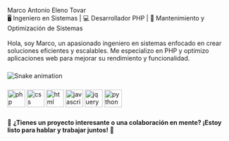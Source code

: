 <p align="left">
  Marco Antonio Eleno Tovar<br>
  🖥️ Ingeniero en Sistemas | 💻 Desarrollador PHP | 🔧 Mantenimiento y Optimización de Sistemas<br><br>
  Hola, soy Marco, un apasionado ingeniero en sistemas enfocado en crear soluciones eficientes y escalables. Me especializo en PHP y optimizo aplicaciones web para mejorar su rendimiento y funcionalidad.
</p>

###

<img src="https://raw.githubusercontent.com/M4RCOE/M4RCOE/output/snake.svg" alt="Snake animation" />

###

<div align="left">
 <img src="https://cdn.jsdelivr.net/gh/devicons/devicon/icons/php/php-original.svg" height="40" alt="php logo" />
<img src="https://cdn.jsdelivr.net/gh/devicons/devicon/icons/css3/css3-original.svg" height="40" alt="css logo" />
<img src="https://cdn.jsdelivr.net/gh/devicons/devicon/icons/html5/html5-original.svg" height="40" alt="html logo" />
<img src="https://cdn.jsdelivr.net/gh/devicons/devicon/icons/javascript/javascript-original.svg" height="40" alt="javascript logo" />
<img src="https://cdn.jsdelivr.net/gh/devicons/devicon/icons/jquery/jquery-original.svg" height="40" alt="jquery logo" />
<img src="https://cdn.jsdelivr.net/gh/devicons/devicon/icons/python/python-original.svg" height="40" alt="python logo" />
</div>

###

🌟 **¿Tienes un proyecto interesante o una colaboración en mente? ¡Estoy listo para hablar y trabajar juntos!** 🌟
